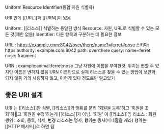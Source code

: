 Uniform Resource Identifier(통합 자원 식별자)

URI 안에 [[URL]]과 [[URN]]이 있음

Uniform: [[리소스]] 식별하는 통일된 방식
Resource: 자원, URL로 식별할 수 있는 모든 것(제한 없음)
Identifier: 다른 항목과 구분하는 데 필요한 정보

URL : https://example.com:8042/over/there/name?=ferret#nose
	스키마: https
	authority: example.com:8042
	path: over/there
	query: name=ferret
	nose: fragment

URN : example:animal:ferret:nose
	그냥 자원에 이름을 부여한것. 위치는 변할 수 있지만 이름은 변하지 않음
	URN 이름만으로 실제 리소스를 찾을 수 있는 방법이 보편화 되지 않음
	거의 사용하지 않고, 이런게 있다 정도로만 알고있기

## 좋은 URI 설계
URI 는 [[리소스]]만 식별, [[리소스]]와 행위를 분리
'회원을 등록'하고 '회원을 조회'하고 '회원을 수정'하는게 [[리소스]]가 아님. '회원' 이 [[리소스]]임
리소스 : 회원
행위 : 조회, 등록, 삭제, 변경
리소스는 명사, 행위는 동사(미네랄을 캐라)
행위는 [[HTTP 메서드]]로 하면 됨






